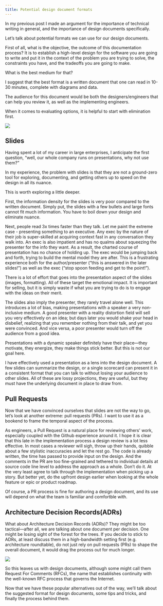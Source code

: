 ```yaml
---
title: Potential design document formats
---
```


In my previous post I made an argument for the importance of technical writing in general, and the importance of design documents specifically.

Let’s talk about potential formats we can use for our design documents.

First of all, what is the objective, the outcome of this documentation process? It is to establish a high-level design for the software you are going to write and put it in the context of the problem you are trying to solve, the constraints you have, and the tradeoffs you are going to make.

What is the best medium for that?

I suggest that the best format is a written document that one can read in 10-30 minutes, complete with diagrams and data.

The audience for this document would be both the designers/engineers that can help you review it, as well as the implementing engineers.

When it comes to evaluating options, it is helpful to start with elimination first.

![](/assets/img/troika.jpg)

## Slides

Having spent a lot of my career in large enterprises, I anticipate the first question, “well, our whole company runs on presentations, why not use them?”

In my experience, the problem with slides is that they are not a ground-zero tool for exploring, documenting, and getting others up to speed on the design in all its nuance.

This is worth exploring a little deeper.

First, the information density for the slides is very poor compared to the written document. Simply put, the slides with a few bullets and large fonts cannot fit much information. You have to boil down your design and eliminate nuance.

Next, people read 3x times faster than they talk. Let me paint the extreme case - presenting something to an executive. Any exec by the nature of their job is super-skilled at acquiring context fast in any conversation they walk into. An exec is also impatient and has no qualms about squeezing the presenter for the info they want. As a result, the charted course of presentation has no chance of holding up. The exec would be jumping back and forth, trying to build the mental model they are after. This is a frustrating experience both for the author/presenter (“this is answered in the later slides!”) as well as the exec (“stop spoon feeding and get to the point!”).

There is a lot of effort that goes into the presentation aspect of the slides (images, formatting). All of these target the emotional impact. It is important for selling, but it is simply waste if what you are trying to do is to engage with the ideas on their merit.

The slides also imply the presenter, they rarely travel alone well. This introduces a lot of bias, making presentations with a speaker a very non-inclusive medium. A good presenter with a reality distortion field will sell you very effectively on an idea; but days later you would shake your head in disbelief, realizing that you remember nothing from their talk, and yet you were convinced. And vice versa, a poor presenter would turn off the audience from a good idea.

Presentations with a dynamic speaker definitely have their place—they motivate, they energize, they make things stick better. But this is not our goal here.

I have effectively used a presentation as a lens into the design document. A few slides can summarize the design, or a single scorecard can present it in a consistent format that you can talk to without losing your audience to other slides. All of these are lossy projections, they are useful, but they must have the underlying document in place to draw from.

## Pull Requests

Now that we have convinced ourselves that slides are not the way to go, let’s look at another extreme: pull requests (PRs). I want to use it as a bookend to frame the temporal aspect of the process. 

As engineers, a Pull Request is a natural place for reviewing others' work, especially coupled with the Github experience around it. I hope it is clear that this late in the implementation process a design review is a lot less effective. In most cases a reviewer will sigh, throw up their hands, quibble about a few stylistic inaccuracies and let the rest go. The code is already written, the time has passed to provide input on the design. And the comments in the PR are too fine-grained and tethered to individual details at source code line level to address the approach as a whole. Don’t do it. At the very least agree to talk through the implementation when picking up a story. But better yet, do the upfront design earlier when looking at the whole feature or epic or product roadmap.

Of course, a PR process is fine for authoring a design document, and its use will depend on what the team is familiar and comfortble with.

## Architecture Decision Records(ADRs)

What about Architecture Decision Records (ADRs)? They might be too tactical—after all, we are talking about one document per decision. One might be losing sight of the forest for the trees. If you decide to stick to ADRs, at least discuss them in a high-bandwidth setting first (e.g. architecture roundtable), do not just rely on pull requests (PRs) to shape the overall document, it would drag the process out for much longer.

![](/assets/img/typewriter-reading.jpg)

So this leaves us with design documents, although some might call them Request For Comments (RFCs), the name that establishes continuity with the well-known RFC process that governs the Internet.

Now that we have these popular alternatives out of the way, we’ll talk about the suggested format for design documents, some tips and tricks, and finally the process behind them.
